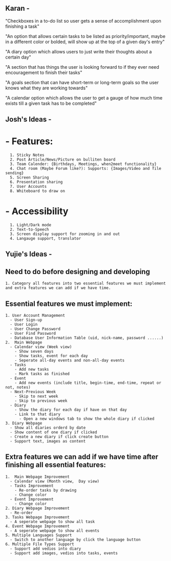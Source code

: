 ## Karan -
  "Checkboxes in a to-do list so user gets a sense of accomplishment upon finishing a task"
  
  "An option that allows certain tasks to be listed as priority/important, maybe in a different color or bolded, will show up at the top of a given day's entry"
  
  "A diary option which allows users to just write their thoughts about a certain day"
  
  "A section that has things the user is looking forward to if they ever need encouragement to finish their tasks"
  
  "A goals section that can have short-term or long-term goals so the user knows what they are working towards"
  
  "A calendar option which allows the user to get a gauge of how much time exists till a given task has to be completed"

## Josh's Ideas -
   # - Features:
      1. Sticky Notes
      2. Post Article/News/Picture on bulliten board
      3. Team Calender: {Birthdays, Meetings, when2meet functionality}
      4. Chat room (Maybe Forum like?): Supports: {Images/Video and file sending}
      5. Screen Sharing
      6. Presentation sharing
      7. User Accounts
      8. Whiteboard to draw on
  # - Accessibility
      1. Light/Dark mode
      2. Text-to-Speech
      3. Screen display support for zooming in and out
      4. Langauge support, translator

## Yujie's Ideas -

  ## Need to do before designing and developing
    1. Category all features into two essential features we must implement and extra features we can add if we have time.
  
  ## Essential features we must implement:
    1. User Account Management
      - User Sign-up
      - User Login 
      - User Change Password
      - User Find Password
      - Database User Information Table (uid, nick-name, password ......)
    2.  Main Webpage
      - Calendar view (Week view)
        - Show seven days
        - Show tasks, event for each day
        - Seperate all-day events and non-all-day events
      - Tasks
        - Add new tasks
        - Mark tasks as finished 
      - Event
        - Add new events (include title, begin-time, end-time, repeat or not, notes)
      - Next-Previous Week
        - Skip to next week
        - Skip to previous week
      - Diary 
        - Show the diary for each day if have on that day
        - Link to that diary
          - Open a new windows tab to show the whole diary if clicked
    3. Diary Webpage
      - Show all diaries orderd by date
      - Show content of one diary if clicked
      - Create a new diary if click create button
      - Support text, images as content
      

## Extra features we can add if we have time after finishing all essential features:
    1.  Main Webpage Improvement
      - Calendar view (Month view,  Day view)
      - Tasks Improvement
        - Re-order tasks by drawing
        - Change color
      - Event Improvement
        - Change color
    2. Diary Webpage Improvement
      - Re-order
    3. Tasks Webpage Improvement
      - A seperate webpage to show all task
    4. Event Webpage Improvement
      - A seperate webpage to show all events
    5. Multiple Languages Support
      - Switch to another language by click the language button
    6. Multiple File Types Support
      - Support add vedios into diary
      - Support add images, vedios into tasks, events 